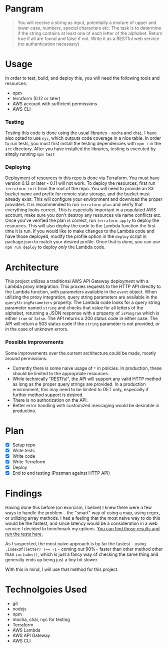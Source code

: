# Pangram

> You will receive a string as input, potentially a mixture of upper and lower case, numbers, special characters etc. The task is to determine if the string contains at least one of each letter of the alphabet. Return true if all are found and false if not. Write it as a RESTful web service (no authentication necessary)

# Usage

In order to test, build, and deploy this, you will need the following tools and resources:
- npm
- terraform (0.12 or later)
- AWS account with sufficient permissions
- AWS CLI

### Testing

Testing this code is done using the usual libraries - `mocha` and `chai`. I have also opted to use `nyc`, which outputs code coverage in a nice table.
In order to run tests, you must first install the testing dependencies with `npm i` in the `src` directory. After you have installed the libraries, testing is executed by simply running `npm test`

### Deploying

Deployment of resources in this repo is done via Terraform. You must have version 0.12 or later - 0.11 will not work.
To deploy the resources, first run `terraform init` from the root of the repo. You will need to provide an S3 bucket name and prefix for remote state storage, and the bucket must already exist. This will configure your environment and download the proper providers.
It is recommended to run `terraform plan` and verify that everything looks correct. This is especially important in a populated AWS account, make sure you don't destroy any resources via name conflicts etc. Once you've verified the plan is correct, run `terraform apply` to deploy the resources. This will also deploy the code to the Lambda function the first time it is run.
If you would like to make changes to the Lambda code and have those deployed, modify the profile option in the `deploy` script in package.json to match your desired profile. Once that is done, you can use `npm run deploy` to deploy _only_ the Lambda code.

# Architecture

This project utilizes a traditional AWS API Gateway deployment with a Lambda proxy integration. This proxies requests to the HTTP API directly to the Lambda function, with parameters available in the `event` object. When utilizing the proxy integration, query string parameters are available in the `queryStringParameters` property. The Lambda code looks for a query string parameter named `string` and checks that value for all letters of the alphabet, returning a JSON response with a property of `isPangram` which is either `true` or `false`. The API returns a 200 status code in either case. The API will return a 503 status code if the `string` parameter is not provided, or in the case of unknown errors.

### Possible Improvements

Some improvements over the current architecture could be made, mostly around permissions. 
- Currently there is some naive usage of `*` in policies. In production, these should be limited to the appropriate resources.
- While technically "RESTful", the API will support any valid HTTP method as long as the proper query strings are provided. In a production environment, this may need to be limited to GET only, especially if further method support is desired.
- There is no authorization on the API.
- Better error handling with customized messaging would be desirable in productino.


# Plan
- [x] Setup repo
- [x] Write tests
- [x] Write code
- [x] Write Terraform
- [x] Deploy
- [x] End to end testing (Postman against HTTP API)

# Findings

Having done this before (on exorcism, I belive) I knew there were a few ways to handle the problem - the "smart" way of using a map, using regex, or utilizing array methods. I had a feeling that the most naive way to do this would be the fastest, and since latency would be a consideration in a web service I decided to benchmark my options. [You can find those results and run the tests here.](https://jsperf.com/pangram-method-comparison/1)

As I suspected, the most naive approach is by far the fastest - using `.indexOf(letter) !== -1` - coming out 90%= faster than other method other than `includes()`, which is just a fancy way of checking the same thing and generally ends up being just a tiny bit slower.

With this in mind, I will use that method for this project.

# Technolgoies Used
- git
- nodejs
- npm
- mocha, chai, nyc for testing
- Terraform
- AWS Lambda
- AWS API Gateway
- AWS CLI